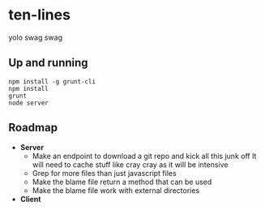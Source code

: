 ten-lines
=========

yolo swag swag


## Up and running

    npm install -g grunt-cli
    npm install
    grunt
    node server


## Roadmap

- **Server**
    - Make an endpoint to download a git repo and kick all this junk off It will need to cache stuff like cray cray as it will be intensive
    - Grep for more files than just javascript files
    - Make the blame file return a method that can be used
    - Make the blame file work with external directories
- **Client**

